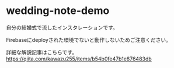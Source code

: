 # wedding-note-demo
自分の結婚式で流したインスタレーションです。

Firebaseにdeployされた環境でないと動作しないためご注意ください。

詳細な解説記事はこちらです。
https://qiita.com/kawazu255/items/b54b0fe47b1e876483db
